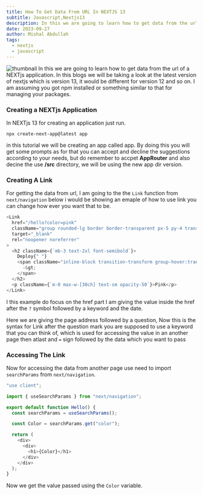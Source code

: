 ```yaml
---
title: How To Get Data From URL In NEXTJS 13
subtitle: Javascript,Nextjs13
description: In this we are going to learn how to get data from the url of a NEXTjs application.In this blogs we will be taking a look at the latest version of nextjs which is version 13,it would be different for version 12 and so on. I am assuming you got npm installed or something similar to that for managing your packages.
date: 2023-09-27
author: Mishal Abdullah
tags:
  - nextjs
  - javascript
---
```


![thumbnail](/images/blogs/nextjslink.png)
In this we are going to learn how to get data from the url of a NEXTjs application.
In this blogs we will be taking a look at the latest version of nextjs which is version 13,
it would be different for version 12 and so on. I am assuming you got npm installed or something similar to that for managing your packages.

### Creating a NEXTjs Application

In NEXTjs 13 for creating an application just run.

```shell
npx create-next-app@latest app
```

in this tutorial we will be creating an app called app. By doing this you will get some prompts as for that you can accept and decline the suggestions according to your needs, but do remember to accpet **AppRouter** and also decine the use **/src** directory, we will be using the new app dir version.

### Creating A Link

For getting the data from url, I am going to the the `Link` function from `next/navigation`
below i would be showing an emaple of how to use link you can change how ever you want that to be.

```javascript
<Link
  href="/hello?color=pink"
  className="group rounded-lg border border-transparent px-5 py-4 transition-colors hover:border-gray-300 hover:bg-gray-100 hover:dark:border-neutral-700 hover:dark:bg-neutral-800/30"
  target="_blank"
  rel="noopener noreferrer"
>
  <h2 className={`mb-3 text-2xl font-semibold`}>
    Deploy{" "}
    <span className="inline-block transition-transform group-hover:translate-x-1 motion-reduce:transform-none">
      -&gt;
    </span>
  </h2>
  <p className={`m-0 max-w-[30ch] text-sm opacity-50`}>Pink</p>
</Link>
```

I this example do focus on the href part I am giving the value inside the href after the `?` symbol followed by a keyword and the date.

Here we are giving the page address followed by a question, Now this is the syntax for Link after the question mark you are supposed to use a keyword that you can think of, which is used for accessing the value in an another page then atlast and `=` sign followed by the data which you want to pass

### Accessing The Link

Now for accessing the data from another page use need to import `searchParams` from `next/navigation`.

```javascript
"use client";

import { useSearchParams } from "next/navigation";

export default function Hello() {
  const searchParams = useSearchParams();

  const Color = searchParams.get("color");

  return (
    <div>
      <div>
        <h1>{Color}</h1>
      </div>
    </div>
  );
}
```

Now we get the value passed using the `Color` variable.
